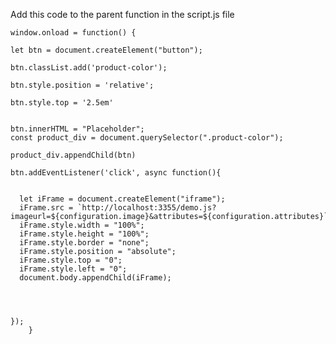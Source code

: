 Add this code to the parent function in the script.js file



    window.onload = function() {
  
    let btn = document.createElement("button");

    btn.classList.add('product-color');

    btn.style.position = 'relative';

    btn.style.top = '2.5em'


    btn.innerHTML = "Placeholder";
    const product_div = document.querySelector(".product-color");

    product_div.appendChild(btn)

    btn.addEventListener('click', async function(){

      
      let iFrame = document.createElement("iframe");
      iFrame.src = `http://localhost:3355/demo.js?imageurl=${configuration.image}&attributes=${configuration.attributes}`;
      iFrame.style.width = "100%";
      iFrame.style.height = "100%";
      iFrame.style.border = "none";
      iFrame.style.position = "absolute";
      iFrame.style.top = "0";
      iFrame.style.left = "0";
      document.body.appendChild(iFrame);

     
     

    });
        }

